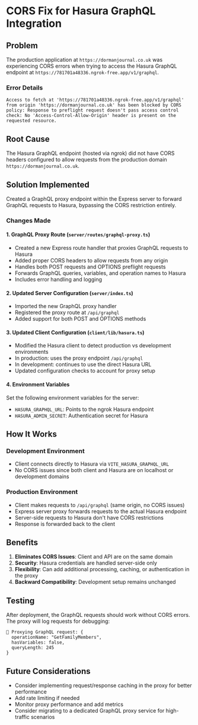 # CORS Fix for Hasura GraphQL Integration

## Problem

The production application at `https://dormanjournal.co.uk` was experiencing CORS errors when trying to access the Hasura GraphQL endpoint at `https://781701a48336.ngrok-free.app/v1/graphql`.

### Error Details

```
Access to fetch at 'https://781701a48336.ngrok-free.app/v1/graphql' from origin 'https://dormanjournal.co.uk' has been blocked by CORS policy: Response to preflight request doesn't pass access control check: No 'Access-Control-Allow-Origin' header is present on the requested resource.
```

## Root Cause

The Hasura GraphQL endpoint (hosted via ngrok) did not have CORS headers configured to allow requests from the production domain `https://dormanjournal.co.uk`.

## Solution Implemented

Created a GraphQL proxy endpoint within the Express server to forward GraphQL requests to Hasura, bypassing the CORS restriction entirely.

### Changes Made

#### 1. GraphQL Proxy Route (`server/routes/graphql-proxy.ts`)

- Created a new Express route handler that proxies GraphQL requests to Hasura
- Added proper CORS headers to allow requests from any origin
- Handles both POST requests and OPTIONS preflight requests
- Forwards GraphQL queries, variables, and operation names to Hasura
- Includes error handling and logging

#### 2. Updated Server Configuration (`server/index.ts`)

- Imported the new GraphQL proxy handler
- Registered the proxy route at `/api/graphql`
- Added support for both POST and OPTIONS methods

#### 3. Updated Client Configuration (`client/lib/hasura.ts`)

- Modified the Hasura client to detect production vs development environments
- In production: uses the proxy endpoint `/api/graphql`
- In development: continues to use the direct Hasura URL
- Updated configuration checks to account for proxy setup

#### 4. Environment Variables

Set the following environment variables for the server:

- `HASURA_GRAPHQL_URL`: Points to the ngrok Hasura endpoint
- `HASURA_ADMIN_SECRET`: Authentication secret for Hasura

## How It Works

### Development Environment

- Client connects directly to Hasura via `VITE_HASURA_GRAPHQL_URL`
- No CORS issues since both client and Hasura are on localhost or development domains

### Production Environment

- Client makes requests to `/api/graphql` (same origin, no CORS issues)
- Express server proxy forwards requests to the actual Hasura endpoint
- Server-side requests to Hasura don't have CORS restrictions
- Response is forwarded back to the client

## Benefits

1. **Eliminates CORS Issues**: Client and API are on the same domain
2. **Security**: Hasura credentials are handled server-side only
3. **Flexibility**: Can add additional processing, caching, or authentication in the proxy
4. **Backward Compatibility**: Development setup remains unchanged

## Testing

After deployment, the GraphQL requests should work without CORS errors. The proxy will log requests for debugging:

```
🔄 Proxying GraphQL request: {
  operationName: "GetFamilyMembers",
  hasVariables: false,
  queryLength: 245
}
```

## Future Considerations

- Consider implementing request/response caching in the proxy for better performance
- Add rate limiting if needed
- Monitor proxy performance and add metrics
- Consider migrating to a dedicated GraphQL proxy service for high-traffic scenarios
